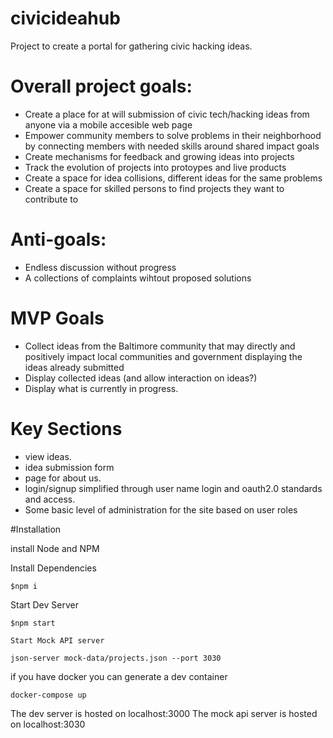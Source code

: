 # civicideahub
Project to create a portal for gathering civic hacking ideas.

# Overall project goals:
* Create a place for at will submission of civic tech/hacking ideas from anyone via a mobile accesible web page
* Empower community members to solve problems in their neighborhood by connecting members with needed skills around shared impact goals
* Create mechanisms for feedback and growing ideas into projects
* Track the evolution of projects into protoypes and live products
* Create a space for idea collisions, different ideas for the same problems
* Create a space for skilled persons to find projects they want to contribute to

# Anti-goals:
* Endless discussion without progress
* A collections of complaints wihtout proposed solutions

# MVP Goals
* Collect ideas from the Baltimore community that may directly and positively impact local communities and government displaying the ideas already submitted
* Display collected ideas (and allow interaction on ideas?)
* Display what is currently in progress.



# Key Sections

* view ideas.
* idea submission form
* page for about us.
* login/signup simplified through user name login and oauth2.0 standards and access.
* Some basic level of administration for the site based on user roles

#Installation

install Node and NPM

Install Dependencies
```
$npm i
```

Start Dev Server
```
$npm start

Start Mock API server

json-server mock-data/projects.json --port 3030
```

if you have docker you can generate a dev container
```
docker-compose up
```

The dev server is hosted on localhost:3000
The mock api server is hosted on localhost:3030
